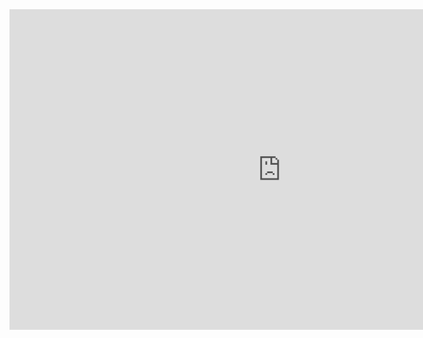 

<iframe src="https://docs.google.com/presentation/d/e/2PACX-1vSbOXqRrdeOyXKy5kf9n9LPLNYkPAr_bzHHF92nK_wC6VYdGummcL7CCtfFLPdJVbW-5OT9FVVN2HP2/embed?start=false&loop=false&delayms=3000" frameborder="0" width="960" height="569" allowfullscreen="false" mozallowfullscreen="false" webkitallowfullscreen="false"></iframe>
